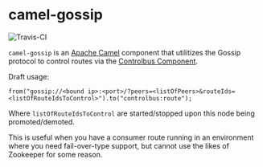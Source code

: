 # camel-gossip
![Travis-CI](https://travis-ci.org/jhberges/camel-gossip.svg)

```camel-gossip``` is an [Apache Camel](http://camel.apache.com) component that utilitizes the Gossip protocol to control routes via the [Controlbus Component](http://camel.apache.org/controlbus-component.html).

Draft usage:

    from("gossip://<bound ip>:<port>/?peers=<listOfPeers>&routeIds=<listOfRouteIdsToControl>").to("controlbus:route");
    
Where ```listOfRouteIdsToControl``` are started/stopped upon this node being promoted/demoted.

This is useful when you have a consumer route running in an environment where you need fail-over-type support, but cannot use the likes of Zookeeper for some reason.
